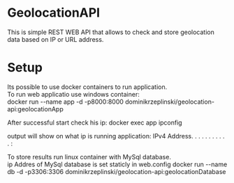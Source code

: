 # GeolocationAPI
This is simple REST WEB API  that allows to check and store geolocation data based on IP or URL address. 

# Setup 
Its possible to use docker containers to run application.  
To run web applicatio use windows container:  
docker run --name app -d -p8000:8000 dominikrzeplinski/geolocation-api:geolocationApp

After successful start check his ip: 
docker exec app ipconfig

output will show on what ip is running application: 
IPv4 Address. . . . . . . . . . . :

To store results run linux container with MySql database.  
ip Addres of MySql database is set staticly in web.config
docker run --name db -d -p3306:3306 dominikrzeplinski/geolocation-api:geolocationDatabase

